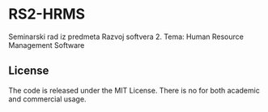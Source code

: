 # RS2-HRMS
Seminarski rad iz predmeta Razvoj softvera 2. Tema: Human Resource Management Software

## License
The code is released under the MIT License. There is no  for both academic and commercial usage.
